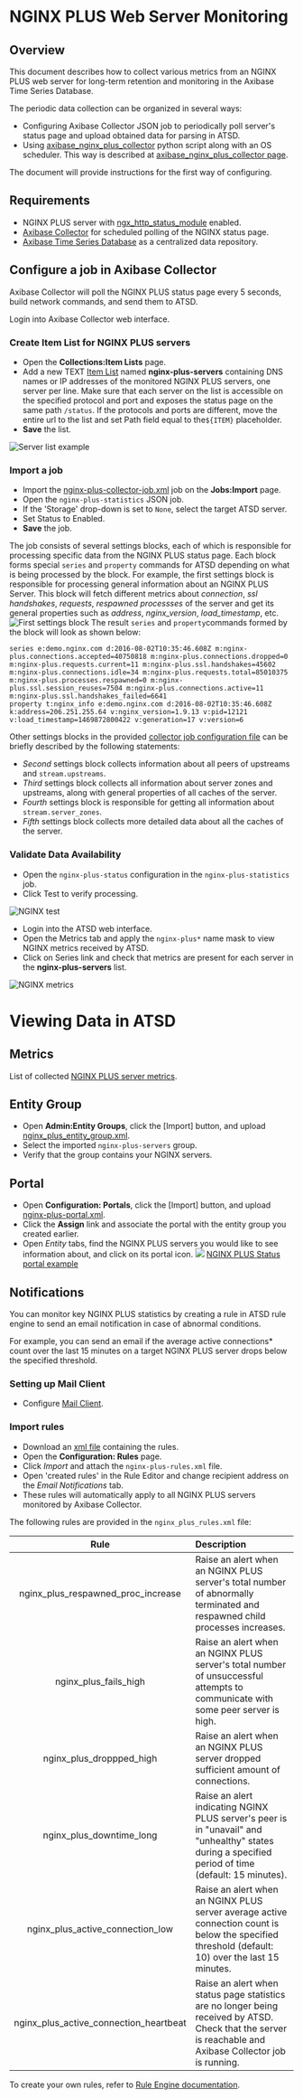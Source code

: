 # NGINX PLUS Web Server Monitoring
## Overview

This document describes how to collect various metrics from an NGINX PLUS web server for long-term retention and monitoring in the Axibase Time Series Database.

The periodic data collection can be organized in several ways:
* Configuring Axibase Collector JSON job to periodically poll server's status page and upload obtained data for parsing in ATSD.
* Using [axibase_nginx_plus_collector](https://github.com/axibase/axibase-collector/tree/master/jobs/examples/nginx-plus/axibase-nginx-plus-collector/src) python script along with an OS scheduler. This way is described at [axibase_nginx_plus_collector page](../../../jobs/examples/nginx-plus/axibase-nginx-plus-collector).

The document will provide instructions for the first way of configuring.
## Requirements
* NGINX PLUS server with [ngx_http_status_module](http://nginx.org/en/docs/http/ngx_http_status_module.html) enabled.
* [Axibase Collector](../../../README.md) for scheduled polling of the NGINX status page.
* [Axibase Time Series Database](https://github.com/axibase/atsd/blob/master/installation/README.md) as a centralized data repository.

## Configure a job in Axibase Collector
Axibase Collector will poll the NGINX PLUS status page every 5 seconds, build network commands, and send them to ATSD.

Login into Axibase Collector web interface.
### Create Item List for NGINX PLUS servers
* Open the **Collections:Item Lists** page.
* Add a new TEXT [Item List](../../../collections.md) named **nginx-plus-servers** containing DNS names or IP addresses of the monitored NGINX PLUS servers, one server per line. Make sure that each server on the list is accessible on the specified protocol and port and exposes the status page on the same path `/status`. If the protocols and ports are different, move the entire url to the list and set Path field equal to the`${ITEM}` placeholder.
* **Save** the list.

![Server list example](./images/ngp_item_list.png)

### Import a job
* Import the [nginx-plus-collector-job.xml](./configs/nginx-plus-collector-job.xml) job on the **Jobs:Import** page.
* Open the `nginx-plus-statistics` JSON job.
* If the 'Storage' drop-down is set to `None`, select the target ATSD server.
* Set Status to Enabled.
* **Save** the job.

The job consists of several settings blocks, each of which is responsible for processing specific data from the NGINX PLUS status page. Each block forms special `series` and `property` commands for ATSD depending on what is being processed by the block. For example, the first settings block is responsible for processing general information about an NGINX PLUS Server. This block will fetch different metrics about *connection*, *ssl handshakes*, *requests*, *respawned processses* of the server and get its general properties such as *address*, *nginx_version*, *load_timestamp*, etc.
![First settings block](./images/ngp_first_settings_block.png)
The result `series` and `property`commands formed by the block will look as shown below:

```ls
series e:demo.nginx.com d:2016-08-02T10:35:46.608Z m:nginx-plus.connections.accepted=40750818 m:nginx-plus.connections.dropped=0 m:nginx-plus.requests.current=11 m:nginx-plus.ssl.handshakes=45602 m:nginx-plus.connections.idle=34 m:nginx-plus.requests.total=85010375 m:nginx-plus.processes.respawned=0 m:nginx-plus.ssl.session_reuses=7504 m:nginx-plus.connections.active=11 m:nginx-plus.ssl.handshakes_failed=6641
property t:nginx_info e:demo.nginx.com d:2016-08-02T10:35:46.608Z k:address=206.251.255.64 v:nginx_version=1.9.13 v:pid=12121 v:load_timestamp=1469872800422 v:generation=17 v:version=6
```
Other settings blocks in the provided [collector job configuration file](./configs/nginx-plus-collector-job.xml) can be briefly described by the following statements:
* *Second* settings block collects information about all peers of upstreams and `stream.upstreams`.
* *Third* settings block collects all information about server zones and upstreams, along with general properties of all caches of the server.
* *Fourth* settings block is responsible for getting all information about `stream.server_zones`.
* *Fifth* settings block collects more detailed data about all the caches of the server.

### Validate Data Availability

* Open the `nginx-plus-status` configuration in the `nginx-plus-statistics` job.
* Click Test to verify processing.

![NGINX test](./images/ngp_verify_passed.png)
* Login into the ATSD web interface.
* Open the Metrics tab and apply the `nginx-plus*` name mask to view NGINX metrics received by ATSD.
* Click on Series link and check that metrics are present for each server in the **nginx-plus-servers** list.

![NGINX metrics](./images/ngp_verify_metrics.png)

# Viewing Data in ATSD

## Metrics

List of collected [NGINX PLUS server metrics](./nginx-plus-server-metrics.md).

## Entity Group
* Open **Admin:Entity Groups**, click the [Import] button, and upload [nginx_plus_entity_group.xml](./configs/nginx-plus-entity-group.xml).
* Select the imported `nginx-plus-servers` group.
* Verify that the group contains your NGINX servers.

## Portal
* Open **Configuration: Portals**, click the [Import] button, and upload [nginx-plus-portal.xml](./configs/nginx-plus-portal.xml).
* Click the **Assign** link and associate the portal with the entity group you created earlier.
* Open *Entity* tabs, find the NGINX PLUS servers you would like to see information about, and click on its portal icon.
![](./images/ngp_portal_selection.png)
[NGINX PLUS Status portal example](http://apps.axibase.com/chartlab/0adf6705)

## Notifications

You can monitor key NGINX PLUS statistics by creating a rule in ATSD rule engine to send an email notification in case of abnormal conditions.

For example, you can send an email if the average active connections* count over the last 15 minutes on a target NGINX PLUS server drops below the specified threshold.

### Setting up Mail Client

* Configure [Mail Client](https://github.com/axibase/atsd/blob/master/administration/mail-client.md).

### Import rules

* Download an [xml file](./configs/nginx-plus-rules.xml) containing the rules.
* Open the **Configuration: Rules** page.
* Click *Import* and attach the `nginx-plus-rules.xml` file.
* Open 'created rules' in the Rule Editor and change recipient address on the *Email Notifications* tab.
* These rules will automatically apply to all NGINX PLUS servers monitored by Axibase Collector.

The following rules are provided in the `nginx_plus_rules.xml` file:

| **Rule**                                     |                                      **Description**                        |
|:----------------------------------------:|:------------------------------------------------------------------------|
|nginx_plus_respawned_proc_increase        | Raise an alert when an NGINX PLUS server's total number of abnormally terminated and respawned child processes increases.|
| nginx_plus_fails_high                    | Raise an alert when an NGINX PLUS server's total number of unsuccessful attempts to communicate with some peer server is high.|
| nginx_plus_droppped_high                 | Raise an alert when an NGINX PLUS server dropped sufficient amount of connections. |
| nginx_plus_downtime_long                 | Raise an alert indicating NGINX PLUS server's peer is in "unavail" and "unhealthy" states during a specified period of time (default: 15 minutes). |
|nginx_plus_active_connection_low          | Raise an alert when an NGINX PLUS server average active connection count is below the specified threshold (default: 10) over the last 15 minutes.|
| nginx_plus_active_connection_heartbeat   | Raise an alert when status page statistics are no longer being received by ATSD. Check that the server is reachable and Axibase Collector job is running. |

To create your own rules, refer to [Rule Engine documentation](https://github.com/axibase/atsd/blob/master/rule-engine/README.md).
